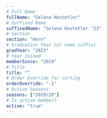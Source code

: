 ```yaml
---
# Full Name
fullName: "Selena Hostetler"
# Suffixed Name
suffixedName: "Selena Hostetler ’23"
# Section
section: "Horn"
# Graduation Year (or name suffix)
gradYear: "2023"
# Year Joined
memberSince: "2019"
# Title
title: ""
# Order Override for sorting
orderOverride: "-1"
# Active Seasons
seasons: ["2019/20"]
# Is active member?
active: "true"
---
```



